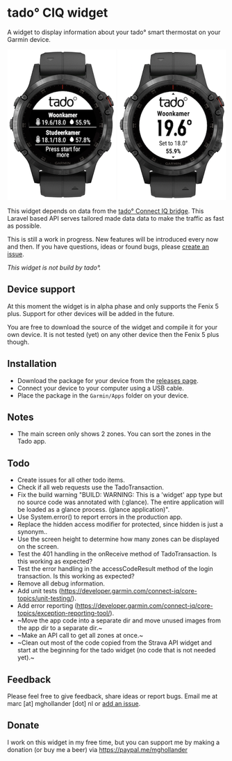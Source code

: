 # tado° CIQ widget

A widget to display information about your tado° smart thermostat on your Garmin device.

![tado CIQ widget example 1](assets/screenshots/tado-ciq-widget-1.png "tado CIQ widget example 1") ![tado CIQ widget example 2](assets/screenshots/tado-ciq-widget-2.png "tado CIQ widget example 2")

This widget depends on data from the [tado° Connect IQ bridge](https://github.com/MGHollander/tado-ciq-bridge). This
Laravel based API serves tailored made data data to make the traffic as fast as possible.

This is still a work in progress. New features will be introduced every now and then. If you have questions, ideas or 
found bugs, please [create an issue](https://github.com/MGHollander/tado-ciq-widget/issues/new/choose).

*This widget is not build by tado°.*

## Device support

At this moment the widget is in alpha phase and only supports the Fenix 5 plus. Support for other devices will be added 
in the future.

You are free to download the source of the widget and compile it for your own device. It is not tested (yet) on any 
other device then the Fenix 5 plus though.

## Installation

- Download the package for your device from the [releases page](https://github.com/MGHollander/tado-ciq-widget/releases).
- Connect your device to your computer using a USB cable.
- Place the package in the `Garmin/Apps` folder on your device.

## Notes

- The main screen only shows 2 zones. You can sort the zones in the Tado app.

## Todo

- Create issues for all other todo items.
- Check if all web requests use the TadoTransaction.
- Fix the build warning "BUILD: WARNING: This is a 'widget' app type but no source code was annotated with (:glance). The entire application will be loaded as a glance process. (glance application)".
- Use System.error() to report errors in the production app.
- Replace the hidden access modifier for protected, since hidden is just a synonym..
- Use the screen height to determine how many zones can be displayed on the screen.
- Test the 401 handling in the onReceive method of TadoTransaction. Is this working as expected?
- Test the error handling in the accessCodeResult method of the login transaction. Is this working as expected?
- Remove all debug information.
- Add unit tests (https://developer.garmin.com/connect-iq/core-topics/unit-testing/).
- Add error reporting (https://developer.garmin.com/connect-iq/core-topics/exception-reporting-tool/).
- ~Move the app code into a separate dir and move unused images from the app dir to a separate dir.~
- ~Make an API call to get all zones at once.~
- ~Clean out most of the code copied from the Strava API widget and start at the beginning for the tado widget (no code that is not needed yet).~

## Feedback 

Please feel free to give feedback, share ideas or report bugs. Email me at marc [at] mghollander [dot] nl 
or [add an issue](https://github.com/MGHollander/tado-ciq-widget/issues).

## Donate 

I work on this widget in my free time, but you can support me by making a donation (or buy me a beer) via 
https://paypal.me/mghollander
